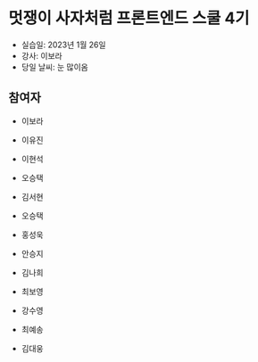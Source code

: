 # 멋쟁이 사자처럼 프론트엔드 스쿨 4기

- 실습일: 2023년 1월 26일
- 강사: 이보라
- 당일 날씨: 눈 많이옴

## 참여자

- 이보라

- 이유진

- 이현석


- 오승택

- 김서현

- 오승택

- 홍성욱

- 안승지

- 김나희

- 최보영

- 강수영

- 최예송

- 김대웅